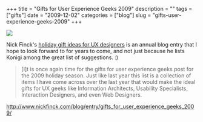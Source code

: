 +++
title = "Gifts for User Experience Geeks 2009"
description = ""
tags = ["gifts"]
date = "2009-12-02"
categories = ["blog"]
slug = "gifts-user-experience-geeks-2009"
+++



  <div class="notebook-screenshot"><a href="http://www.nickfinck.com/blog/entry/gifts_for_user_experience_geeks_2009/"><img src="http://media.konigi.com/bluga/wt4b172ba212aa6_large.jpg"/></a></div><p>Nick Finck's <a href="http://www.nickfinck.com/blog/entry/gifts_for_user_experience_geeks_2009/">holiday gift ideas for UX designers</a> is an annual blog entry that I hope to look forward to for years to come, and not just because he lists Konigi among the great list of suggestions. :)</p>

<p><blockquote>[I]t is once again time for the gifts for user experience geeks post for the 2009 holiday season.  Just like last year this list is a collection of items I have come across over the last year that would make the ideal gifts for UX geeks like Information Architects, Usability Specialists, Interaction Designers, and even Web Designers.</blockquote></p>

    
  <a href="http://www.nickfinck.com/blog/entry/gifts_for_user_experience_geeks_2009/">http://www.nickfinck.com/blog/entry/gifts_for_user_experience_geeks_2009/</a>
